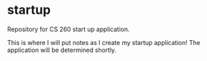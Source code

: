 # startup
Repository for CS 260 start up application.

This is where I will put notes as I create my startup application!
The application will be determined shortly. 

